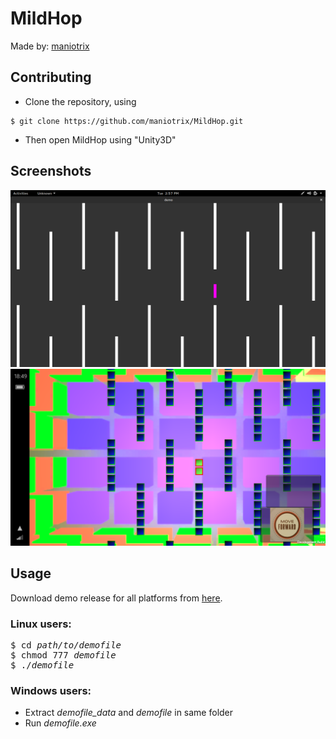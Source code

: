 # MildHop

Made by: [maniotrix](https://github.com/maniotrix)

## Contributing

* Clone the repository, using

```
$ git clone https://github.com/maniotrix/MildHop.git
```

* Then open MildHop using "Unity3D"

## Screenshots

![Screenshot](past.png)
![Screenshot](present.png)

## Usage

Download demo release for all platforms from [here](https://www.dropbox.com/sh/m4wgh562rv37hh7/AAAPxytoqkgi2UQD_YjEdnmOa?dl=0).

### Linux users:

<pre>
$ cd <i>path/to/demofile</i>
$ chmod 777 <i>demofile</i>
$ ./<i>demofile</i>
</pre>

### Windows users:

* Extract *demofile_data* and *demofile* in same folder
* Run *demofile.exe*
